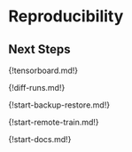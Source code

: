 # Reproducibility

## Next Steps

{!tensorboard.md!}

{!diff-runs.md!}

{!start-backup-restore.md!}

{!start-remote-train.md!}

{!start-docs.md!}
